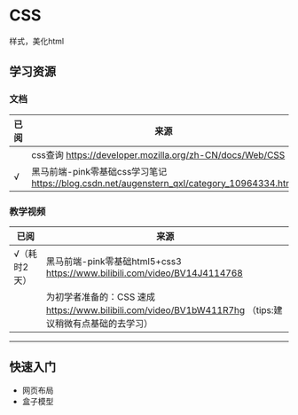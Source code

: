 # CSS

样式，美化html

## 学习资源

### 文档

| 已阅  | 来源                                                                               |
|-----|----------------------------------------------------------------------------------|
|     | css查询  https://developer.mozilla.org/zh-CN/docs/Web/CSS                          |
| √   | 黑马前端-pink零基础css学习笔记  https://blog.csdn.net/augenstern_qxl/category_10964334.html |

### 教学视频

| 已阅      | 来源                                                                               |
|---------|----------------------------------------------------------------------------------|
| √（耗时2天） | 黑马前端-pink零基础html5+css3  https://www.bilibili.com/video/BV14J4114768              |
|         | 为初学者准备的：CSS 速成  https://www.bilibili.com/video/BV1bW411R7hg  （tips:建议稍微有点基础的去学习） |

---

## 快速入门

- 网页布局
- 盒子模型

